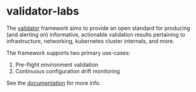 # validator-labs
The [validator](https://github.com/validator-labs/validator) framework aims to provide an open standard for producing (and alerting on) informative, actionable validation results pertaining to infrastructure, networking, kubernetes cluster internals, and more.

The framework supports two primary use-cases:
1. Pre-flight environment validation
2. Continuous configuration drift monitoring

See the [documentation](https://validator-labs.github.io/docs) for more info.
